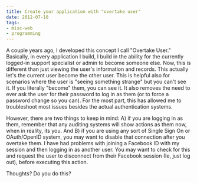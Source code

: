 ```yaml
---
title: Create your application with "overtake user"
date: 2012-07-10
tags:
- misc-web
- programming
---
```

A couple years ago, I developed this concept I call "Overtake User."  Basically, in every application I build, I build in the ability for the currently logged-in support specialist or admin to become someone else.  Now, this is different than just viewing the user's information and records.  This actually let's the current user become the other user.  This is helpful also for scenarios where the user is "seeing something strange" but you can't see it.  If you literally "become" them, you can see it. It also removes the need to ever ask the user for their password to log in as them (or to force a password change so you can).  For the most part, this has allowed me to troubleshoot most issues besides the actual authentication systems.

<!--more-->

However, there are two things to keep in mind: A) if you are logging in as them, remember that any auditing systems will show actions as them now, when in reality, its you.  And B) if you are using any sort of Single Sign On or OAuth/OpenID system, you may want to disable that connection after you overtake them.  I have had problems with joining a Facebook ID with my session and then logging in as another user.  You may want to check for this and request the user to disconnect from their Facebook session (Ie, just log out), before executing this action.

Thoughts?  Do you do this?
